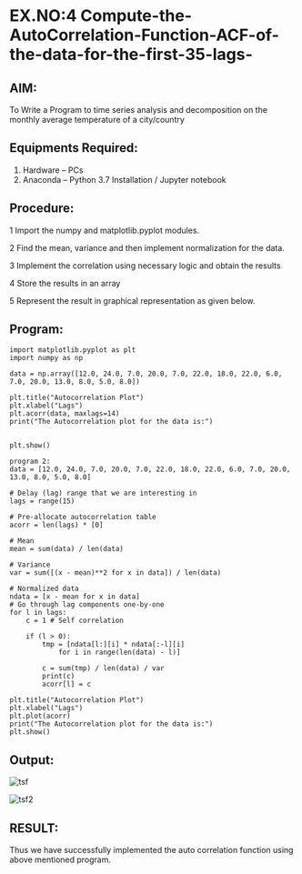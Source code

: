 # EX.NO:4 Compute-the-AutoCorrelation-Function-ACF-of-the-data-for-the-first-35-lags-
## AIM:
To Write a Program to time series analysis and decomposition on the monthly average temperature of a city/country 

## Equipments Required:
1. Hardware – PCs
2. Anaconda – Python 3.7 Installation / Jupyter notebook

## Procedure:
   1 Import the numpy and matplotlib.pyplot modules.
   
   
   2 Find the mean, variance and then implement normalization for the data.

   3 Implement the correlation using necessary logic and obtain the results
   
   4 Store the results in an array
   
   5 Represent the result in graphical representation as given below.
  
## Program:
```
import matplotlib.pyplot as plt
import numpy as np

data = np.array([12.0, 24.0, 7.0, 20.0, 7.0, 22.0, 18.0, 22.0, 6.0, 7.0, 20.0, 13.0, 8.0, 5.0, 8.0])

plt.title("Autocorrelation Plot")
plt.xlabel("Lags")
plt.acorr(data, maxlags=14)
print("The Autocorrelation plot for the data is:")


plt.show()

program 2:
data = [12.0, 24.0, 7.0, 20.0, 7.0, 22.0, 18.0, 22.0, 6.0, 7.0, 20.0, 13.0, 8.0, 5.0, 8.0]

# Delay (lag) range that we are interesting in
lags = range(15)

# Pre-allocate autocorrelation table
acorr = len(lags) * [0]

# Mean
mean = sum(data) / len(data)

# Variance
var = sum([(x - mean)**2 for x in data]) / len(data)

# Normalized data
ndata = [x - mean for x in data]
# Go through lag components one-by-one
for l in lags:
    c = 1 # Self correlation

    if (l > 0):
        tmp = [ndata[l:][i] * ndata[:-l][i]
            for i in range(len(data) - l)]

        c = sum(tmp) / len(data) / var
        print(c)
        acorr[l] = c

plt.title("Autocorrelation Plot")
plt.xlabel("Lags")
plt.plot(acorr)
print("The Autocorrelation plot for the data is:")
plt.show()
```


## Output:



![tsf](https://github.com/praveenst13/Compute-the-AutoCorrelation-Function-ACF-of-the-data-for-the-first-35-lags-/assets/118787793/45bc51b9-56c7-4e0e-8b21-e622ac40c01b)


![tsf2](https://github.com/praveenst13/Compute-the-AutoCorrelation-Function-ACF-of-the-data-for-the-first-35-lags-/assets/118787793/5725d9d5-9a1f-4165-8691-2126213db43b)

## RESULT:

Thus we have successfully implemented the auto correlation function using above mentioned program.
